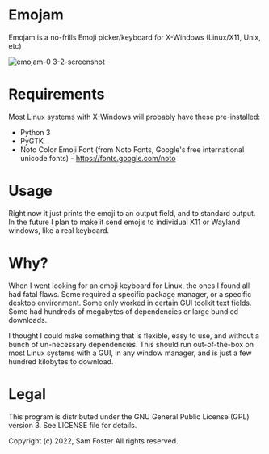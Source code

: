 # Emojam
Emojam is a no-frills Emoji picker/keyboard for X-Windows (Linux/X11, Unix, etc)

![emojam-0 3-2-screenshot](https://user-images.githubusercontent.com/261501/167381345-a7f71d7e-ad9c-4a7b-aaf2-d23fa316a208.png)

# Requirements
Most Linux systems with X-Windows will probably have these pre-installed:

* Python 3
* PyGTK
* Noto Color Emoji Font (from Noto Fonts, Google's free international unicode fonts) - https://fonts.google.com/noto

# Usage
Right now it just prints the emoji to an output field, and to standard output. In the future I plan to make it send emojis to individual X11 or Wayland windows, like a real keyboard.

# Why?
When I went looking for an emoji keyboard for Linux, the ones I found all had fatal flaws. Some required a specific package manager, or a specific desktop environment. Some only worked in certain GUI toolkit text fields. Some had hundreds of megabytes of dependencies or large bundled downloads.

I thought I could make something that is flexible, easy to use, and without a bunch of un-necessary dependencies. This should run out-of-the-box on most Linux systems with a GUI, in any window manager, and is just a few hundred kilobytes to download.

# Legal
This program is distributed under the GNU General Public License (GPL) version 3. See LICENSE file for details.

Copyright (c) 2022, Sam Foster All rights reserved.



